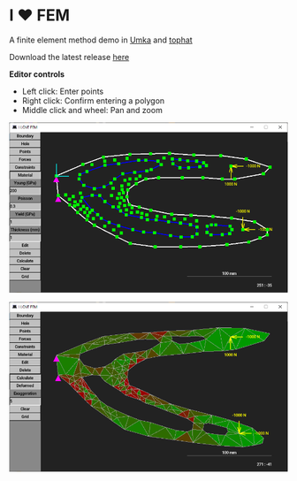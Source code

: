 # I ❤︎ FEM
A finite element method demo in [Umka](https://github.com/vtereshkov/umka-lang) and [tophat](https://tophat2d.dev/)

Download the latest release [here](https://github.com/vtereshkov/fem/releases)

**Editor controls**
* Left click: Enter points
* Right click: Confirm entering a polygon
* Middle click and wheel: Pan and zoom

![](fem1.png)

![](fem2.png)

